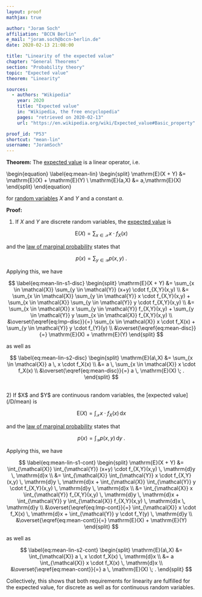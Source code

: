 ```yaml
---
layout: proof
mathjax: true

author: "Joram Soch"
affiliation: "BCCN Berlin"
e_mail: "joram.soch@bccn-berlin.de"
date: 2020-02-13 21:08:00

title: "Linearity of the expected value"
chapter: "General Theorems"
section: "Probability theory"
topic: "Expected value"
theorem: "Linearity"

sources:
  - authors: "Wikipedia"
    year: 2020
    title: "Expected value"
    in: "Wikipedia, the free encyclopedia"
    pages: "retrieved on 2020-02-13"
    url: "https://en.wikipedia.org/wiki/Expected_value#Basic_property"

proof_id: "P53"
shortcut: "mean-lin"
username: "JoramSoch"
---
```



**Theorem:** The [expected value](/D/mean) is a linear operator, i.e.

\begin{equation} \label{eq:mean-lin}
\begin{split}
\mathrm{E}(X + Y) &= \mathrm{E}(X) + \mathrm{E}(Y) \\
\mathrm{E}(a\,X) &= a\,\mathrm{E}(X)
\end{split}
\end{equation}

for [random variables](/D/rvar) $X$ and $Y$ and a constant $a$.


**Proof:**

1) If $X$ and $Y$ are discrete random variables, the [expected value](/D/mean) is

$$ \label{eq:mean-disc}
\mathrm{E}(X) = \sum_{x \in \mathcal{X}} x \cdot f_X(x)
$$

and the [law of marginal probability](/P/lmp) states that

$$ \label{eq:lmp-disc}
p(x) = \sum_{y \in \mathcal{Y}} p(x,y) \; .
$$

Applying this, we have

$$ \label{eq:mean-lin-s1-disc}
\begin{split}
\mathrm{E}(X + Y) &= \sum_{x \in \mathcal{X}} \sum_{y \in \mathcal{Y}} (x+y) \cdot f_{X,Y}(x,y) \\
&= \sum_{x \in \mathcal{X}} \sum_{y \in \mathcal{Y}} x \cdot f_{X,Y}(x,y) + \sum_{x \in \mathcal{X}} \sum_{y \in \mathcal{Y}} y \cdot f_{X,Y}(x,y) \\
&= \sum_{x \in \mathcal{X}} x \sum_{y \in \mathcal{Y}} f_{X,Y}(x,y) + \sum_{y \in \mathcal{Y}} y \sum_{x \in \mathcal{X}} f_{X,Y}(x,y) \\
&\overset{\eqref{eq:lmp-disc}}{=} \sum_{x \in \mathcal{X}} x \cdot f_X(x) + \sum_{y \in \mathcal{Y}} y \cdot f_{Y}(y) \\
&\overset{\eqref{eq:mean-disc}}{=} \mathrm{E}(X) + \mathrm{E}(Y)
\end{split}
$$

as well as

$$ \label{eq:mean-lin-s2-disc}
\begin{split}
\mathrm{E}(a\,X) &= \sum_{x \in \mathcal{X}} a \, x \cdot f_X(x) \\
&= a \, \sum_{x \in \mathcal{X}} x \cdot f_X(x) \\
&\overset{\eqref{eq:mean-disc}}{=} a \, \mathrm{E}(X) \; .
\end{split}
$$

<br>
2) If $X$ and $Y$ are continuous random variables, the [expected value](/D/mean) is

$$ \label{eq:mean-cont}
\mathrm{E}(X) = \int_{\mathcal{X}} x \cdot f_X(x) \, \mathrm{d}x
$$

and the [law of marginal probability](/P/lmp) states that

$$ \label{eq:lmp-cont}
p(x) = \int_{\mathcal{Y}} p(x,y) \, \mathrm{d}y \; .
$$

Applying this, we have

$$ \label{eq:mean-lin-s1-cont}
\begin{split}
\mathrm{E}(X + Y) &= \int_{\mathcal{X}} \int_{\mathcal{Y}} (x+y) \cdot f_{X,Y}(x,y) \, \mathrm{d}y \, \mathrm{d}x \\
&= \int_{\mathcal{X}} \int_{\mathcal{Y}} x \cdot f_{X,Y}(x,y) \, \mathrm{d}y \, \mathrm{d}x + \int_{\mathcal{X}} \int_{\mathcal{Y}} y \cdot f_{X,Y}(x,y) \, \mathrm{d}y \, \mathrm{d}x \\
&= \int_{\mathcal{X}} x \int_{\mathcal{Y}} f_{X,Y}(x,y) \, \mathrm{d}y \, \mathrm{d}x + \int_{\mathcal{Y}} y \int_{\mathcal{X}} f_{X,Y}(x,y) \, \mathrm{d}x \, \mathrm{d}y \\
&\overset{\eqref{eq:lmp-cont}}{=} \int_{\mathcal{X}} x \cdot f_X(x) \, \mathrm{d}x + \int_{\mathcal{Y}} y \cdot f_Y(y) \, \mathrm{d}y \\
&\overset{\eqref{eq:mean-cont}}{=} \mathrm{E}(X) + \mathrm{E}(Y)
\end{split}
$$

as well as

$$ \label{eq:mean-lin-s2-cont}
\begin{split}
\mathrm{E}(a\,X) &= \int_{\mathcal{X}} a \, x \cdot f_X(x) \, \mathrm{d}x \\
&= a \int_{\mathcal{X}} x \cdot f_X(x) \, \mathrm{d}x \\
&\overset{\eqref{eq:mean-cont}}{=} a \, \mathrm{E}(X) \; .
\end{split}
$$

Collectively, this shows that both requirements for linearity are fulfilled for the expected value, for discrete as well as for continuous random variables.